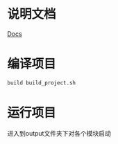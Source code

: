 # 说明文档

[Docs](https://h410fpa0me.feishu.cn/docx/doxcn0VTriRLSHA6CclrRvAahZd)

# 编译项目

```bash
build build_project.sh
```

# 运行项目

进入到output文件夹下对各个模块启动


